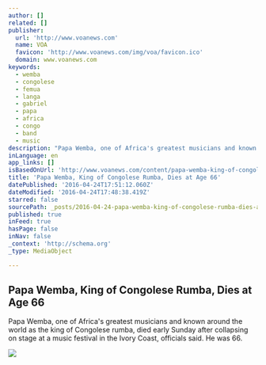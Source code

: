 ```yaml
---
author: []
related: []
publisher:
  url: 'http://www.voanews.com'
  name: VOA
  favicon: 'http://www.voanews.com/img/voa/favicon.ico'
  domain: www.voanews.com
keywords:
  - wemba
  - congolese
  - femua
  - langa
  - gabriel
  - papa
  - africa
  - congo
  - band
  - music
description: "Papa Wemba, one of Africa's greatest musicians and known around the world as the king of Congolese rumba, died early Sunday after collapsing on stage at a music festival in the Ivory Coast, officials said. He was 66."
inLanguage: en
app_links: []
isBasedOnUrl: 'http://www.voanews.com/content/papa-wemba-king-of-congolese-rumba-dies-age-sixty-six/3300393.html'
title: 'Papa Wemba, King of Congolese Rumba, Dies at Age 66'
datePublished: '2016-04-24T17:51:12.060Z'
dateModified: '2016-04-24T17:48:38.419Z'
starred: false
sourcePath: _posts/2016-04-24-papa-wemba-king-of-congolese-rumba-dies-at-age-66.md
published: true
inFeed: true
hasPage: false
inNav: false
_context: 'http://schema.org'
_type: MediaObject

---
```

<article style=""><h1>Papa Wemba, King of Congolese Rumba, Dies at Age 66</h1><p>Papa Wemba, one of Africa's greatest musicians and known around the world as the king of Congolese rumba, died early Sunday after collapsing on stage at a music festival in the Ivory Coast, officials said. He was 66.</p><img src="http://gdb.voanews.com/593C61E9-6928-466A-8CE6-84BF41CCA3E2_cx0_cy1_cw0_mw1024_mh1024_s.jpg" /></article>